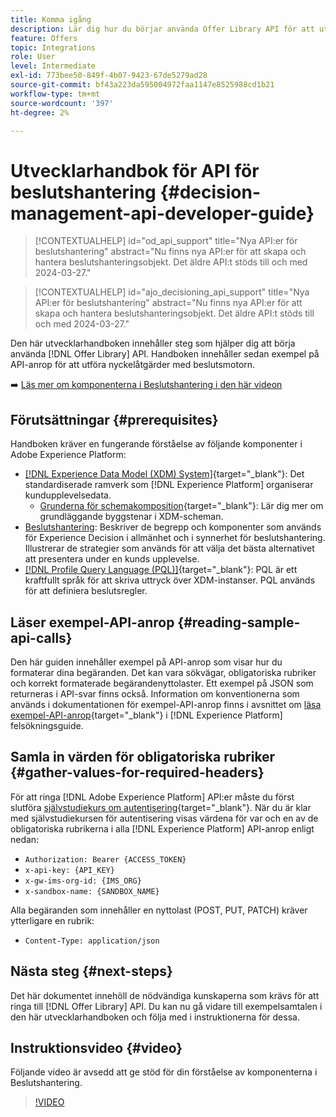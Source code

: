 ```yaml
---
title: Komma igång
description: Lär dig hur du börjar använda Offer Library API för att utföra nyckelåtgärder med hjälp av beslutsmotorn.
feature: Offers
topic: Integrations
role: User
level: Intermediate
exl-id: 773bee50-849f-4b07-9423-67de5279ad28
source-git-commit: bf43a223da595004972faa1147e8525988cd1b21
workflow-type: tm+mt
source-wordcount: '397'
ht-degree: 2%

---
```


# Utvecklarhandbok för API för beslutshantering {#decision-management-api-developer-guide}

>[!CONTEXTUALHELP]
>id="od_api_support"
>title="Nya API:er för beslutshantering"
>abstract="Nu finns nya API:er för att skapa och hantera beslutshanteringsobjekt. Det äldre API:t stöds till och med 2024-03-27."

>[!CONTEXTUALHELP]
>id="ajo_decisioning_api_support"
>title="Nya API:er för beslutshantering"
>abstract="Nu finns nya API:er för att skapa och hantera beslutshanteringsobjekt. Det äldre API:t stöds till och med 2024-03-27."

Den här utvecklarhandboken innehåller steg som hjälper dig att börja använda [!DNL Offer Library] API. Handboken innehåller sedan exempel på API-anrop för att utföra nyckelåtgärder med beslutsmotorn.

➡️ [Läs mer om komponenterna i Beslutshantering i den här videon](#video)

## Förutsättningar {#prerequisites}

Handboken kräver en fungerande förståelse av följande komponenter i Adobe Experience Platform:

* [[!DNL Experience Data Model (XDM) System]](https://experienceleague.adobe.com/docs/experience-platform/xdm/home.html?lang=sv){target="_blank"}: Det standardiserade ramverk som [!DNL Experience Platform] organiserar kundupplevelsedata.
   * [Grunderna för schemakomposition](https://experienceleague.adobe.com/docs/experience-platform/xdm/schema/composition.html){target="_blank"}: Lär dig mer om grundläggande byggstenar i XDM-scheman.
* [Beslutshantering](../../../using/offers/get-started/starting-offer-decisioning.md): Beskriver de begrepp och komponenter som används för Experience Decision i allmänhet och i synnerhet för beslutshantering. Illustrerar de strategier som används för att välja det bästa alternativet att presentera under en kunds upplevelse.
* [[!DNL Profile Query Language (PQL)]](https://experienceleague.adobe.com/docs/experience-platform/segmentation/pql/overview.html){target="_blank"}: PQL är ett kraftfullt språk för att skriva uttryck över XDM-instanser. PQL används för att definiera beslutsregler.

## Läser exempel-API-anrop {#reading-sample-api-calls}

Den här guiden innehåller exempel på API-anrop som visar hur du formaterar dina begäranden. Det kan vara sökvägar, obligatoriska rubriker och korrekt formaterade begärandenyttolaster. Ett exempel på JSON som returneras i API-svar finns också. Information om konventionerna som används i dokumentationen för exempel-API-anrop finns i avsnittet om [läsa exempel-API-anrop](https://experienceleague.adobe.com/docs/experience-platform/landing/troubleshooting.html#how-do-i-format-an-api-request){target="_blank"} i [!DNL Experience Platform] felsökningsguide.

## Samla in värden för obligatoriska rubriker {#gather-values-for-required-headers}

För att ringa [!DNL Adobe Experience Platform] API:er måste du först slutföra [självstudiekurs om autentisering](https://experienceleague.adobe.com/docs/experience-platform/landing/platform-apis/api-authentication.html){target="_blank"}. När du är klar med självstudiekursen för autentisering visas värdena för var och en av de obligatoriska rubrikerna i alla [!DNL Experience Platform] API-anrop enligt nedan:

* `Authorization: Bearer {ACCESS_TOKEN}`
* `x-api-key: {API_KEY}`
* `x-gw-ims-org-id: {IMS_ORG}`
* `x-sandbox-name: {SANDBOX_NAME}`

Alla begäranden som innehåller en nyttolast (POST, PUT, PATCH) kräver ytterligare en rubrik:

* `Content-Type: application/json`

## Nästa steg {#next-steps}

Det här dokumentet innehöll de nödvändiga kunskaperna som krävs för att ringa till [!DNL Offer Library] API. Du kan nu gå vidare till exempelsamtalen i den här utvecklarhandboken och följa med i instruktionerna för dessa.
<!--
>[!NOTE]
>
> The In-app messaging channel in Adobe Journey Optimizer uses decision management objects. If your organization uses the in-app messaging channel, then API list requests for objects will include objects created by the in-app messaging service and can be ignored for decision management use cases. Objects created for in-app messages will have `createdBy = “Mobile_Sheliak”`.
-->

## Instruktionsvideo {#video}

Följande video är avsedd att ge stöd för din förståelse av komponenterna i Beslutshantering.

>[!VIDEO](https://video.tv.adobe.com/v/329919?quality=12)

